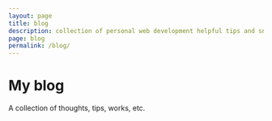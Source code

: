 ```yaml
---
layout: page
title: blog
description: collection of personal web development helpful tips and snippets
page: blog
permalink: /blog/
---
```

<h1>My <span>blog</span></h1>
A collection of thoughts, tips, works, etc.